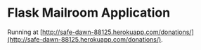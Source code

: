 # Flask Mailroom Application

Running at [http://safe-dawn-88125.herokuapp.com/donations/](http://safe-dawn-88125.herokuapp.com/donations/).

